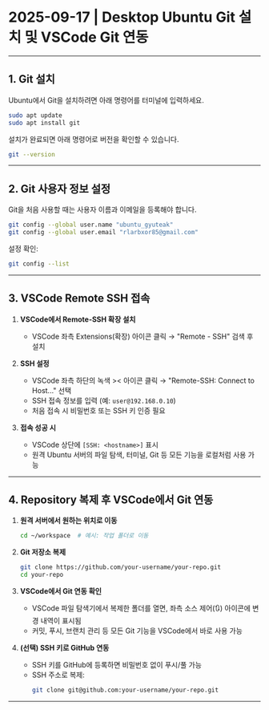 # 2025-09-17 | Desktop Ubuntu Git 설치 및 VSCode Git 연동

---

## 1. Git 설치

Ubuntu에서 Git을 설치하려면 아래 명령어를 터미널에 입력하세요.

```bash
sudo apt update
sudo apt install git
```

설치가 완료되면 아래 명령어로 버전을 확인할 수 있습니다.

```bash
git --version
```
---

## 2. Git 사용자 정보 설정

Git을 처음 사용할 때는 사용자 이름과 이메일을 등록해야 합니다.

```bash
git config --global user.name "ubuntu_gyuteak"
git config --global user.email "rlarbxor85@gmail.com"
```

설정 확인:

```bash
git config --list
```

---

## 3. VSCode Remote SSH 접속

1. **VSCode에서 Remote-SSH 확장 설치**
   - VSCode 좌측 Extensions(확장) 아이콘 클릭 → "Remote - SSH" 검색 후 설치

2. **SSH 설정**
   - VSCode 좌측 하단의 녹색 >< 아이콘 클릭 → "Remote-SSH: Connect to Host..." 선택
   - SSH 접속 정보를 입력 (예: `user@192.168.0.10`)
   - 처음 접속 시 비밀번호 또는 SSH 키 인증 필요

3. **접속 성공 시**
   - VSCode 상단에 `[SSH: <hostname>]` 표시
   - 원격 Ubuntu 서버의 파일 탐색, 터미널, Git 등 모든 기능을 로컬처럼 사용 가능

---

## 4. Repository 복제 후 VSCode에서 Git 연동

1. **원격 서버에서 원하는 위치로 이동**
   ```bash
   cd ~/workspace  # 예시: 작업 폴더로 이동
   ```

2. **Git 저장소 복제**
   ```bash
   git clone https://github.com/your-username/your-repo.git
   cd your-repo
   ```

3. **VSCode에서 Git 연동 확인**
   - VSCode 파일 탐색기에서 복제한 폴더를 열면, 좌측 소스 제어(🔃) 아이콘에 변경 내역이 표시됨
   - 커밋, 푸시, 브랜치 관리 등 모든 Git 기능을 VSCode에서 바로 사용 가능

4. **(선택) SSH 키로 GitHub 연동**
   - SSH 키를 GitHub에 등록하면 비밀번호 없이 푸시/풀 가능
   - SSH 주소로 복제:  
     ```bash
     git clone git@github.com:your-username/your-repo.git
     ```

---
